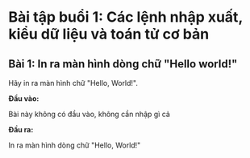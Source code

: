 # Bài tập buổi 1: Các lệnh nhập xuất, kiểu dữ liệu và toán tử cơ bản

## Bài 1: In ra màn hình dòng chữ "Hello world!"

Hãy in ra màn hình chữ "Hello, World!".

**Đầu vào:**

Bài này không có đầu vào, không cần nhập gì cả

**Đầu ra:**

In ra màn hình dòng chữ "Hello, World!"




